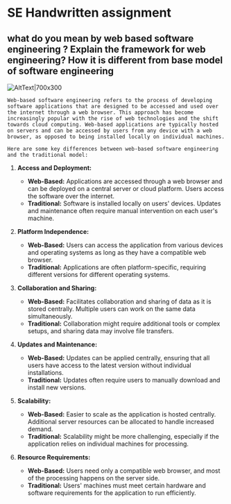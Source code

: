 # SE Handwritten assignment


## what do you mean by web based software engineering ? Explain the framework for web engineering? How it is different from base model of software engineering


![AltText|700x300](https://www.softkraft.co/static/f943af079b91e74a695d9de777cc8b7f/c74de/What-is-web-application-architecture.webp)

```
Web-based software engineering refers to the process of developing software applications that are designed to be accessed and used over the internet through a web browser. This approach has become increasingly popular with the rise of web technologies and the shift towards cloud computing. Web-based applications are typically hosted on servers and can be accessed by users from any device with a web browser, as opposed to being installed locally on individual machines.

Here are some key differences between web-based software engineering and the traditional model:
```

1. **Access and Deployment:**
    
    - **Web-Based:** Applications are accessed through a web browser and can be deployed on a central server or cloud platform. Users access the software over the internet.
    - **Traditional:** Software is installed locally on users' devices. Updates and maintenance often require manual intervention on each user's machine.
    
1. **Platform Independence:**
    
    - **Web-Based:** Users can access the application from various devices and operating systems as long as they have a compatible web browser.
    - **Traditional:** Applications are often platform-specific, requiring different versions for different operating systems.
    
1. **Collaboration and Sharing:**
    
    - **Web-Based:** Facilitates collaboration and sharing of data as it is stored centrally. Multiple users can work on the same data simultaneously.
    - **Traditional:** Collaboration might require additional tools or complex setups, and sharing data may involve file transfers.
    
1. **Updates and Maintenance:**
    
    - **Web-Based:** Updates can be applied centrally, ensuring that all users have access to the latest version without individual installations.
    - **Traditional:** Updates often require users to manually download and install new versions.
    
1. **Scalability:**
    
    - **Web-Based:** Easier to scale as the application is hosted centrally. Additional server resources can be allocated to handle increased demand.
    - **Traditional:** Scalability might be more challenging, especially if the application relies on individual machines for processing.
    
1. **Resource Requirements:**
    
    - **Web-Based:** Users need only a compatible web browser, and most of the processing happens on the server side.
    - **Traditional:** Users' machines must meet certain hardware and software requirements for the application to run efficiently.


